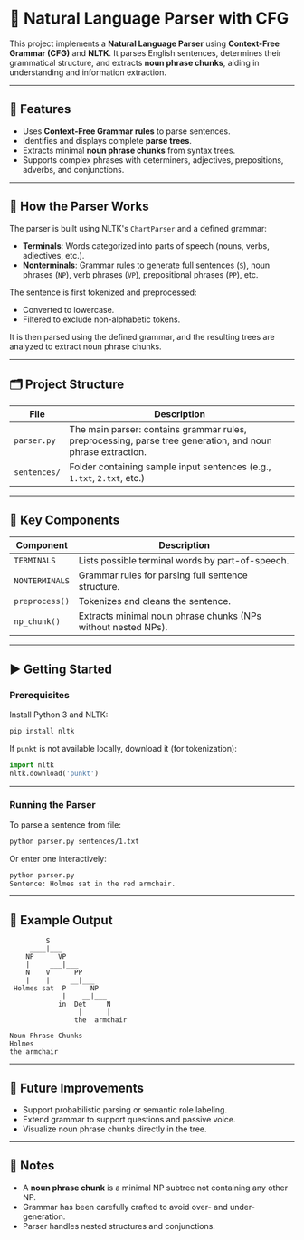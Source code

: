 
# 🧠 Natural Language Parser with CFG

This project implements a **Natural Language Parser** using **Context-Free Grammar (CFG)** and **NLTK**. It parses English sentences, determines their grammatical structure, and extracts **noun phrase chunks**, aiding in understanding and information extraction.

---

## 🎯 Features

- Uses **Context-Free Grammar rules** to parse sentences.
- Identifies and displays complete **parse trees**.
- Extracts minimal **noun phrase chunks** from syntax trees.
- Supports complex phrases with determiners, adjectives, prepositions, adverbs, and conjunctions.

---

## 🧠 How the Parser Works

The parser is built using NLTK's `ChartParser` and a defined grammar:

- **Terminals**: Words categorized into parts of speech (nouns, verbs, adjectives, etc.).
- **Nonterminals**: Grammar rules to generate full sentences (`S`), noun phrases (`NP`), verb phrases (`VP`), prepositional phrases (`PP`), etc.

The sentence is first tokenized and preprocessed:
- Converted to lowercase.
- Filtered to exclude non-alphabetic tokens.

It is then parsed using the defined grammar, and the resulting trees are analyzed to extract noun phrase chunks.

---

## 🗂️ Project Structure

| File         | Description |
|--------------|-------------|
| `parser.py`  | The main parser: contains grammar rules, preprocessing, parse tree generation, and noun phrase extraction. |
| `sentences/` | Folder containing sample input sentences (e.g., `1.txt`, `2.txt`, etc.) |

---

## 🔑 Key Components

| Component         | Description |
|------------------|-------------|
| `TERMINALS`      | Lists possible terminal words by part-of-speech. |
| `NONTERMINALS`   | Grammar rules for parsing full sentence structure. |
| `preprocess()`   | Tokenizes and cleans the sentence. |
| `np_chunk()`     | Extracts minimal noun phrase chunks (NPs without nested NPs). |

---

## ▶️ Getting Started

### Prerequisites

Install Python 3 and NLTK:

```bash
pip install nltk
```

If `punkt` is not available locally, download it (for tokenization):

```python
import nltk
nltk.download('punkt')
```

---

### Running the Parser

To parse a sentence from file:

```bash
python parser.py sentences/1.txt
```

Or enter one interactively:

```bash
python parser.py
Sentence: Holmes sat in the red armchair.
```

---

## 🧪 Example Output

```
         S
     ____|___
    NP      VP
    |     ___|___
    N    V      PP
    |    |     __|___
 Holmes sat  P      NP
             |    __|___
            in  Det     N
                 |      |
                the  armchair

Noun Phrase Chunks
Holmes
the armchair
```

---

## 🚀 Future Improvements

- Support probabilistic parsing or semantic role labeling.
- Extend grammar to support questions and passive voice.
- Visualize noun phrase chunks directly in the tree.

---

## 📝 Notes

- A **noun phrase chunk** is a minimal NP subtree not containing any other NP.
- Grammar has been carefully crafted to avoid over- and under-generation.
- Parser handles nested structures and conjunctions.
